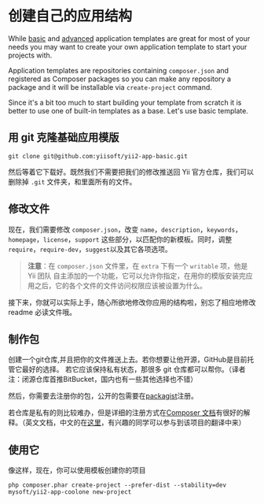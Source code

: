 创建自己的应用结构
=======================================

While [basic](apps-basic.md) and [advanced](apps-advanced.md) application templates are great for most of your needs
you may want to create your own application template to start your projects with.

Application templates are repositories containing `composer.json` and registered as Composer packages so you can make
any repository a package and it will be installable via `create-project` command.

Since it's a bit too much to start building your template from scratch it is better to use one of built-in templates
as a base. Let's use basic template.

用 git 克隆基础应用模版
----------------------------------------

```
git clone git@github.com:yiisoft/yii2-app-basic.git
```

然后等着它下载好。既然我们不需要把我们的修改推送回 Yii 官方仓库，我们可以删除掉 `.git` 文件夹，和里面所有的文件。

修改文件
------------

现在，我们需要修改 `composer.json`，改变 `name`，`description`，`keywords`，`homepage`，`license`，`support` 这些部分，以匹配你的新模板。同时，调整 `require`，`require-dev`，`suggest`以及其它各项选项。

> **注意**：在 `composer.json` 文件里，在 `extra` 下有一个 `writable` 项，他是 Yii 团队
自主添加的一个功能，它可以允许你指定，在用你的模版安装完应用之后，它的各个文件的文件访问权限应该被设置为什么。

接下来，你就可以实际上手，随心所欲地修改你应用的结构啦，别忘了相应地修改 readme 必读文件哦。


制作包
--------------

创建一个git仓库,并且把你的文件推送上去。若你想要让他开源，GitHub是目前托管它最好的选择。
若它应该保持私有状态，那很多 git 仓库都可以帮你。（译者注：闭源仓库首推BitBucket，国内也有一些其他选择也不错）

然后，你需要去注册你的包，公开的包需要在[packagist](https://packagist.org/)注册。

若仓库是私有的则比较难办，但是详细的注册方式在[Composer 文档](https://getcomposer.org/doc/05-repositories.md#hosting-your-own)有很好的解释。（英文文档，中文的在[这里](https://github.com/5-say/composer-doc-cn/blob/master/cn-introduction/05-repositories.md#Hosting-your-own)，有兴趣的同学可以参与到该项目的翻译中来）

使用它
------

像这样，现在，你可以使用模板创建你的项目

```
php composer.phar create-project --prefer-dist --stability=dev mysoft/yii2-app-coolone new-project
```
